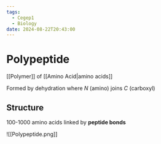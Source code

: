 ```yaml
---
tags:
  - Cegep1
  - Biology
date: 2024-08-22T20:43:00
---
```


# Polypeptide

[[Polymer]] of [[Amino Acid|amino acids]]

Formed by dehydration where $N$ (amino) joins $C$ (carboxyl)

## Structure

100-1000 amino acids linked by **peptide bonds**

![[Polypeptide.png]]